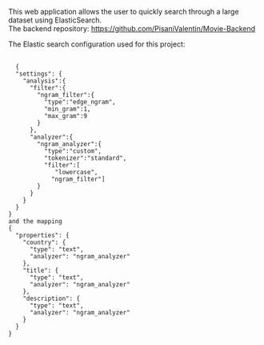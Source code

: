 This web application allows the user to quickly search through a large dataset using ElasticSearch.  
The backend repository: https://github.com/PisaniValentin/Movie-Backend  

The Elastic search configuration used for this project:  
<pre>
  <code>
  {  
  "settings": {
    "analysis":{
      "filter":{
        "ngram_filter":{  
          "type":"edge_ngram",  
          "min_gram":1,  
          "max_gram":9  
        }  
      },  
      "analyzer":{  
        "ngram_analyzer":{  
          "type":"custom",  
          "tokenizer":"standard",  
          "filter":[  
             "lowercase",  
            "ngram_filter"]  
        }  
      }  
    }  
  }  
} 
and the mapping  
{  
  "properties": {  
    "country": {  
      "type": "text",  
      "analyzer": "ngram_analyzer"  
    },  
    "title": {  
      "type": "text",  
      "analyzer": "ngram_analyzer"  
    },  
    "description": {  
      "type": "text",  
      "analyzer": "ngram_analyzer"  
    }  
  }  
}  
  </code>
</pre>
<code>
